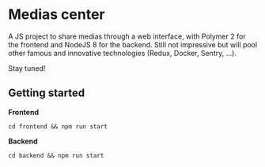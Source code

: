 # Medias center

A JS project to share medias through a web interface, with Polymer 2 for the frontend and NodeJS 8 for the backend. 
Still not impressive but will pool other famous and innovative technologies (Redux, Docker, Sentry, ...).

Stay tuned!

## Getting started

__Frontend__

```shell
cd frontend && npm run start
```

__Backend__

```shell
cd backend && npm run start
```